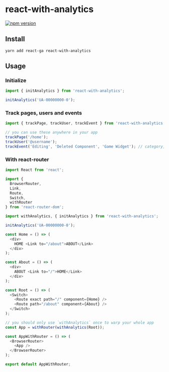 # react-with-analytics

[![npm version](https://badge.fury.io/js/react-with-analytics.svg)](https://badge.fury.io/js/react-with-analytics)

## Install

`yarn add react-ga react-with-analytics`

## Usage

### Initialize

```js
import { initAnalytics } from 'react-with-analytics';

initAnalytics('UA-00000000-0');
```

### Track pages, users and events

```js
import { trackPage, trackUser, trackEvent } from 'react-with-analytics';

// you can use these anywhere in your app
trackPage('/home');
trackUser('@username');
trackEvent('Editing', 'Deleted Component', 'Game Widget'); // category, action, label
```

### With react-router

```js
import React from 'react';

import {
  BrowserRouter,
  Link,
  Route,
  Switch,
  withRouter
} from 'react-router-dom';

import withAnalytics, { initAnalytics } from 'react-with-analytics';

initAnalytics('UA-00000000-0');

const Home = () => (
  <div>
    HOME <Link to="/about">ABOUT</Link>
  </div>
);

const About = () => (
  <div>
    ABOUT <Link to="/">HOME</Link>
  </div>
);

const Root = () => (
  <Switch>
    <Route exact path="/" component={Home} />
    <Route path="/about" component={About} />
  </Switch>
);

// you should only use `withAnalytics` once to warp your whole app
const App = withRouter(withAnalytics(Root));

const AppWithRouter = () => (
  <BrowserRouter>
    <App />
  </BrowserRouter>
);

export default AppWithRouter;
```
